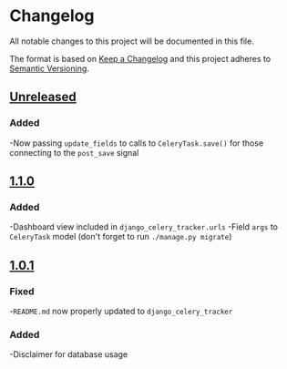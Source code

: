 # Changelog
All notable changes to this project will be documented in this file.

The format is based on [Keep a Changelog](http://keepachangelog.com/en/1.0.0/)
and this project adheres to [Semantic Versioning](http://semver.org/spec/v2.0.0.html).

## [Unreleased]

### Added
-Now passing `update_fields` to calls to `CeleryTask.save()` for those connecting to the `post_save` signal

## [1.1.0]

### Added
-Dashboard view included in `django_celery_tracker.urls`
-Field `args` to `CeleryTask` model (don't forget to run `./manage.py migrate`)

## [1.0.1]

### Fixed
-`README.md` now properly updated to `django_celery_tracker`

### Added
-Disclaimer for database usage

[Unreleased]: https://github.com/chris-allen/django-celery-tracker/compare/v1.1.0...HEAD
[1.1.0]: https://github.com/chris-allen/django-celery-tracker/compare/v1.0.1...v1.1.0
[1.0.1]: https://github.com/chris-allen/django-celery-tracker/compare/v1.0.0...v1.0.1
